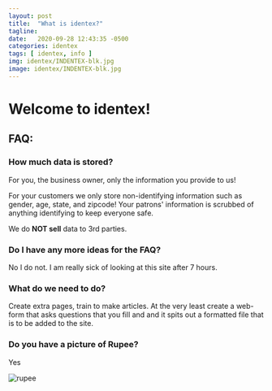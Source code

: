 ```yaml
---
layout: post
title:  "What is identex?"
tagline:
date:   2020-09-28 12:43:35 -0500
categories: identex
tags: [ identex, info ]
img: identex/INDENTEX-blk.jpg
image: identex/INDENTEX-blk.jpg
---
```

<!--more-->


# Welcome to **identex**!

## FAQ:

### How much data is stored?

For you, the business owner, only the information you provide to us!

For your customers we only store non-identifying information such as gender, age, state, and zipcode! Your patrons' information is scrubbed of anything identifying to keep everyone safe.

We do **NOT sell** data to 3rd parties.

### Do I have any more ideas for the FAQ?

No I do not. I am really sick of looking at this site after 7 hours.

### What do we need to do?

Create extra pages, train to make articles. At the very least create a web-form that asks questions that you fill and and it spits out a formatted file that is to be added to the site.

### Do you have a picture of Rupee?

Yes

![rupee]({{site.url}}/assets/images/rupee.jpg)
